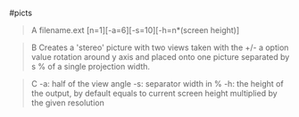 #picts

>A filename.ext [n=1][-a=6][-s=10][-h=n*(screen height)]

>B Creates a 'stereo' picture with two views taken with the +/- a option value rotation around y axis and placed onto one picture separated by s % of a single projection width.

>C -a: half of the view angle
-s: separator width in %
-h: the height of the output, by default equals to current screen height multiplied by the given resolution
